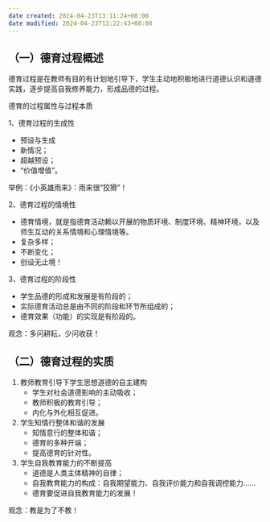 ```yaml
---
date created: 2024-04-23T13:11:24+08:00
date modified: 2024-04-23T13:22:43+08:00
---
```


## （一）德育过程概述

德育过程是在教师有目的有计划地引导下，学生主动地积极地进行道德认识和道德实践，逐步提高自我修养能力，形成品德的过程。

德育的过程属性与过程本质

1、德育过程的生成性
- 预设与生成
- 新情况；
- 超越预设；
- “价值增值”。

举例：《小英雄雨来》：雨来很“狡猾”！

2、德育过程的情境性
- 德育情境，就是指德育活动赖以开展的物质环境、制度环境、精神环境，以及师生互动的关系情境和心理情境等。
- 复杂多样；
- 不断变化；
- 创设无止境！

3、德育过程的阶段性
- 学生品德的形成和发展是有阶段的；
- 实际德育活动总是由不同的阶段和环节所组成的；
- 德育效果（功能）的实现是有阶段的。

观念：多问耕耘，少问收获！

## （二）德育过程的实质

1. 教师教育引导下学生思想道德的自主建构
	- 学生对社会道德影响的主动吸收；
	- 教师积极的教育引导；
	- 内化与外化相互促进。
2. 学生知情行整体和谐的发展
	- 知情意行的整体和谐；
	- 德育的多种开端；
	- 提高德育的针对性。
3. 学生自我教育能力的不断提高
	- 道德是人类主体精神的自律；
	- 自我教育能力的构成：自我期望能力、自我评价能力和自我调控能力......
	- 德育要促进自我教育能力的发展！

观念：教是为了不教！
